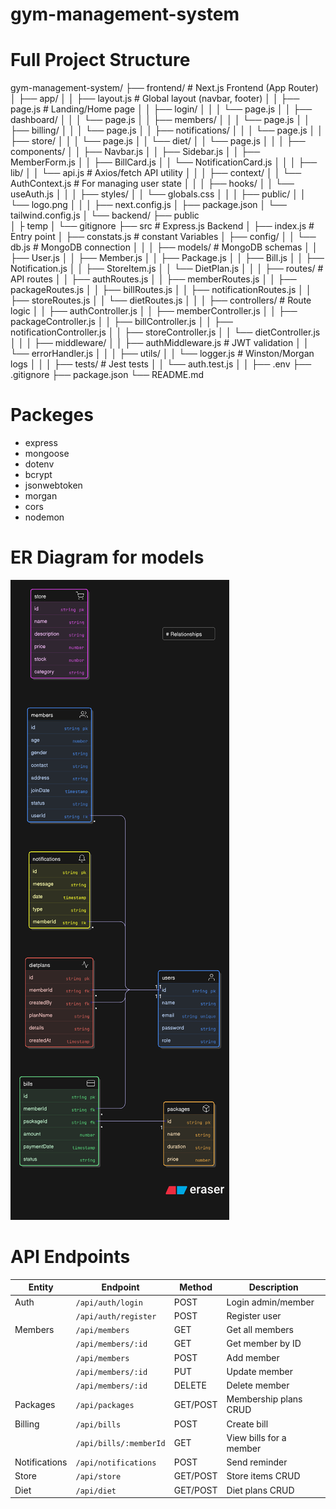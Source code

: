 # gym-management-system

# Full Project Structure

gym-management-system/
├── frontend/                   # Next.js Frontend (App Router)
│   ├── app/
│   │   ├── layout.js           # Global layout (navbar, footer)
│   │   ├── page.js             # Landing/Home page
│   │   ├── login/
│   │   │   └── page.js
│   │   ├── dashboard/
│   │   │   └── page.js
│   │   ├── members/
│   │   │   └── page.js
│   │   ├── billing/
│   │   │   └── page.js
│   │   ├── notifications/
│   │   │   └── page.js
│   │   ├── store/
│   │   │   └── page.js
│   │   └── diet/
│   │       └── page.js
│   │
│   ├── components/
│   │   ├── Navbar.js
│   │   ├── Sidebar.js
│   │   ├── MemberForm.js
│   │   ├── BillCard.js
│   │   └── NotificationCard.js
│   │
│   ├── lib/
│   │   └── api.js              # Axios/fetch API utility
│   │
│   ├── context/
│   │   └── AuthContext.js      # For managing user state
│   │
│   ├── hooks/
│   │   └── useAuth.js
│   │
│   ├── styles/
│   │   └── globals.css
│   │
│   ├── public/
│   │   └── logo.png
│   │
│   ├── next.config.js
│   ├── package.json
│   └── tailwind.config.js
│
└── backend/ 
    ├── public                 
    │    ├ temp
    │        └── gitignore
    ├── src                   # Express.js Backend
    │    ├── index.js               # Entry point
    │    ├── constats.js            # constant Variables
    │    ├── config/
    │    │   └── db.js               # MongoDB connection
    │    │
    │    ├── models/                 # MongoDB schemas
    │    │   ├── User.js
    │    │   ├── Member.js
    │    │   ├── Package.js
    │    │   ├── Bill.js
    │    │   ├── Notification.js
    │    │   ├── StoreItem.js
    │    │   └── DietPlan.js
    │    │
    │    ├── routes/                 # API routes
    │    │   ├── authRoutes.js
    │    │   ├── memberRoutes.js
    │    │   ├── packageRoutes.js
    │    │   ├── billRoutes.js
    │    │   ├── notificationRoutes.js
    │    │   ├── storeRoutes.js
    │    │   └── dietRoutes.js
    │    │
    │    ├── controllers/            # Route logic
    │    │   ├── authController.js
    │    │   ├── memberController.js
    │    │   ├── packageController.js
    │    │   ├── billController.js
    │    │   ├── notificationController.js
    │    │   ├── storeController.js
    │    │   └── dietController.js
    │    │
    │    ├── middleware/
    │    │   ├── authMiddleware.js   # JWT validation
    │    │   └── errorHandler.js
    │    │
    │    ├── utils/
    │    │   └── logger.js           # Winston/Morgan logs
    │    │
    │    ├── tests/                  # Jest tests
    │    │   └── auth.test.js
    │    │
    ├── .env
    ├── .gitignore
    ├── package.json
    └── README.md
    
# Packeges 

* express
* mongoose 
* dotenv 
* bcrypt
* jsonwebtoken
* morgan 
* cors
* nodemon

# ER Diagram for models 

![ER Diagram for models](image.png)


# API Endpoints

| Entity        | Endpoint               | Method   | Description             |
| ------------- | ---------------------- | -------- | ----------------------- |
| Auth          | `/api/auth/login`      | POST     | Login admin/member      |
|               | `/api/auth/register`   | POST     | Register user           |
| Members       | `/api/members`         | GET      | Get all members         |
|               | `/api/members/:id`     | GET      | Get member by ID        |
|               | `/api/members`         | POST     | Add member              |
|               | `/api/members/:id`     | PUT      | Update member           |
|               | `/api/members/:id`     | DELETE   | Delete member           |
| Packages      | `/api/packages`        | GET/POST | Membership plans CRUD   |
| Billing       | `/api/bills`           | POST     | Create bill             |
|               | `/api/bills/:memberId` | GET      | View bills for a member |
| Notifications | `/api/notifications`   | POST     | Send reminder           |
| Store         | `/api/store`           | GET/POST | Store items CRUD        |
| Diet          | `/api/diet`            | GET/POST | Diet plans CRUD         |

